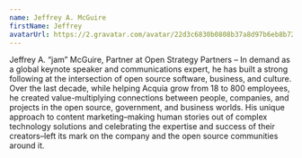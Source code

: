 ```yaml
---
name: Jeffrey A. McGuire
firstName: Jeffrey
avatarUrl: https://2.gravatar.com/avatar/22d3c6830b0808b37a8d97b6eb8b7255?s=96&d=mm&r=g
---
```


Jeffrey A. “jam” McGuire, Partner at Open Strategy Partners – In demand as a global keynote speaker and communications expert, he has built a strong following at the intersection of open source software, business, and culture. Over the last decade, while helping Acquia grow from 18 to 800 employees, he created value-multiplying connections between people, companies, and projects in the open source, government, and business worlds. His unique approach to content marketing–making human stories out of complex technology solutions and celebrating the expertise and success of their creators–left its mark on the company and the open source communities around it.
